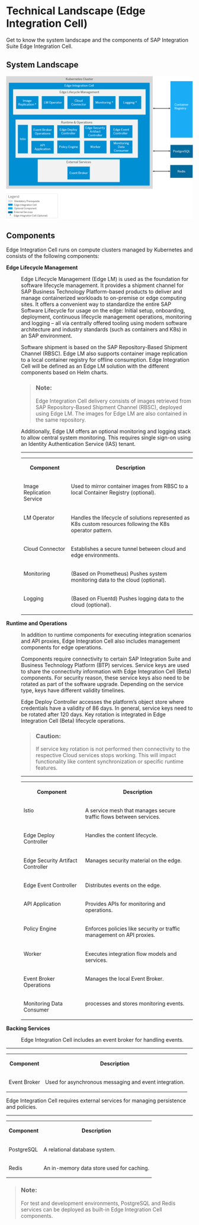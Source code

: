 <!-- loiof60efc1363f04d17bb324d7e5f203ee9 -->

# Technical Landscape \(Edge Integration Cell\)

Get to know the system landscape and the components of SAP Integration Suite Edge Integration Cell.



<a name="loiof60efc1363f04d17bb324d7e5f203ee9__section_yll_fny_z5b"/>

## System Landscape

![](images/EIC-Landscape1_bd52867.png)



<a name="loiof60efc1363f04d17bb324d7e5f203ee9__section_gg1_mny_z5b"/>

## Components

Edge Integration Cell runs on compute clusters managed by Kubernetes and consists of the following components:


<dl>
<dt><b>

Edge Lifecycle Management

</b></dt>
<dd>

Edge Lifecycle Management \(Edge LM\) is used as the foundation for software lifecycle management. It provides a shipment channel for SAP Business Technology Platform-based products to deliver and manage containerized workloads to on-premise or edge computing sites. It offers a convenient way to standardize the entire SAP Software Lifecycle for usage on the edge: Initial setup, onboarding, deployment, continuous lifecycle management operations, monitoring and logging – all via centrally offered tooling using modern software architecture and industry standards \(such as containers and K8s\) in an SAP environment.



</dd>
<dd>

Software shipment is based on the SAP Repository-Based Shipment Channel \(RBSC\). Edge LM also supports container image replication to a local container registry for offline consumption. Edge Integration Cell will be defined as an Edge LM solution with the different components based on Helm charts.

> ### Note:  
> Edge Integration Cell delivery consists of images retrieved from SAP Repository-Based Shipment Channel \(RBSC\), deployed using Edge LM. The images for Edge LM are also contained in the same repository.



</dd>
<dd>

Additionally, Edge LM offers an optional monitoring and logging stack to allow central system monitoring. This requires single sign-on using an Identity Authentication Service \(IAS\) tenant.



</dd>
<dd>

****


<table>
<tr>
<th valign="top">

Component



</th>
<th valign="top">

Description



</th>
</tr>
<tr>
<td valign="top">

Image Replication Service



</td>
<td valign="top">

Used to mirror container images from RBSC to a local Container Registry \(optional\).



</td>
</tr>
<tr>
<td valign="top">

LM Operator



</td>
<td valign="top">

Handles the lifecycle of solutions represented as K8s custom resources following the K8s operator pattern.



</td>
</tr>
<tr>
<td valign="top">

Cloud Connector



</td>
<td valign="top">

Establishes a secure tunnel between cloud and edge environments.



</td>
</tr>
<tr>
<td valign="top">

Monitoring



</td>
<td valign="top">

\(Based on Prometheus\) Pushes system monitoring data to the cloud \(optional\).



</td>
</tr>
<tr>
<td valign="top">

Logging



</td>
<td valign="top">

\(Based on Fluentd\) Pushes logging data to the cloud \(optional\).



</td>
</tr>
</table>



</dd><dt><b>

Runtime and Operations

</b></dt>
<dd>

In addition to runtime components for executing integration scenarios and API proxies, Edge Integration Cell also includes management components for edge operations.

Components require connectivity to certain SAP Integration Suite and Business Technology Platform \(BTP\) services. Service keys are used to share the connectivity information with Edge Integration Cell \(Beta\) components. For security reason, these service keys also need to be rotated as part of the software upgrade. Depending on the service type, keys have different validity timelines.

Edge Deploy Controller accesses the platform’s object store where credentials have a validity of 86 days. In general, service keys need to be rotated after 120 days. Key rotation is integrated in Edge Integration Cell \(Beta\) lifecycle operations.

> ### Caution:  
> If service key rotation is not performed then connectivity to the respective Cloud services stops working. This will impact functionality like content synchronization or specific runtime features.



</dd>
<dd>

****


<table>
<tr>
<th valign="top">

Component



</th>
<th valign="top">

Description



</th>
</tr>
<tr>
<td valign="top">

Istio



</td>
<td valign="top">

A service mesh that manages secure traffic flows between services.



</td>
</tr>
<tr>
<td valign="top">

Edge Deploy Controller



</td>
<td valign="top">

Handles the content lifecycle.



</td>
</tr>
<tr>
<td valign="top">

Edge Security Artifact Controller



</td>
<td valign="top">

Manages security material on the edge.



</td>
</tr>
<tr>
<td valign="top">

Edge Event Controller



</td>
<td valign="top">

Distributes events on the edge.



</td>
</tr>
<tr>
<td valign="top">

API Application



</td>
<td valign="top">

Provides APIs for monitoring and operations.



</td>
</tr>
<tr>
<td valign="top">

Policy Engine



</td>
<td valign="top">

Enforces policies like security or traffic management on API proxies.



</td>
</tr>
<tr>
<td valign="top">

Worker



</td>
<td valign="top">

Executes integration flow models and services.



</td>
</tr>
<tr>
<td valign="top">

Event Broker Operations



</td>
<td valign="top">

Manages the local Event Broker.



</td>
</tr>
<tr>
<td valign="top">

Monitoring Data Consumer



</td>
<td valign="top">

processes and stores monitoring events.



</td>
</tr>
</table>



</dd><dt><b>

Backing Services

</b></dt>
<dd>

Edge Integration Cell includes an event broker for handling events.



</dd>
</dl>

****


<table>
<tr>
<th valign="top">

Component



</th>
<th valign="top">

Description



</th>
</tr>
<tr>
<td valign="top">

Event Broker



</td>
<td valign="top">

Used for asynchronous messaging and event integration.



</td>
</tr>
</table>

Edge Integration Cell requires external services for managing persistence and policies.

****


<table>
<tr>
<th valign="top">

Component



</th>
<th valign="top">

Description



</th>
</tr>
<tr>
<td valign="top">

PostgreSQL



</td>
<td valign="top">

A relational database system.



</td>
</tr>
<tr>
<td valign="top">

Redis



</td>
<td valign="top">

An in-memory data store used for caching.



</td>
</tr>
</table>

> ### Note:  
> For test and development environments, PostgreSQL and Redis services can be deployed as built-in Edge Integration Cell components.

